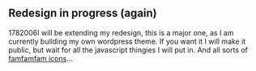 <article><h2>Redesign in progress (again)</h2><time><span class="day">17</span><span class="month">8</span><span class="year">2006</span></time>I will be extending my redesign, this is a major one, as I am currently building my own wordpress theme. If you want it I will make it public, but wait for all the javascript thingies I will put in. And all sorts of <a title="fam fam fam icons" href="http://www.famfamfam.com/">famfamfam icons</a>...</article>